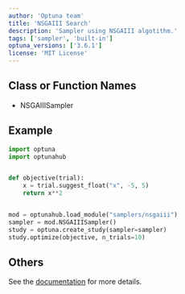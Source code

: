 ```yaml
---
author: 'Optuna team'
title: 'NSGAIII Search'
description: 'Sampler using NSGAIII algotithm.'
tags: ['sampler', 'built-in']
optuna_versions: ['3.6.1']
license: 'MIT License'
---
```


## Class or Function Names
- NSGAIIISampler

## Example
```python
import optuna
import optunahub


def objective(trial):
    x = trial.suggest_float("x", -5, 5)
    return x**2


mod = optunahub.load_module("samplers/nsgaiii")
sampler = mod.NSGAIIISampler()
study = optuna.create_study(sampler=sampler)
study.optimize(objective, n_trials=10)
```

## Others
See the [documentation](https://optuna.readthedocs.io/en/stable/reference/samplers/generated/optuna.samplers.NSGAIIISampler.html) for more details.

